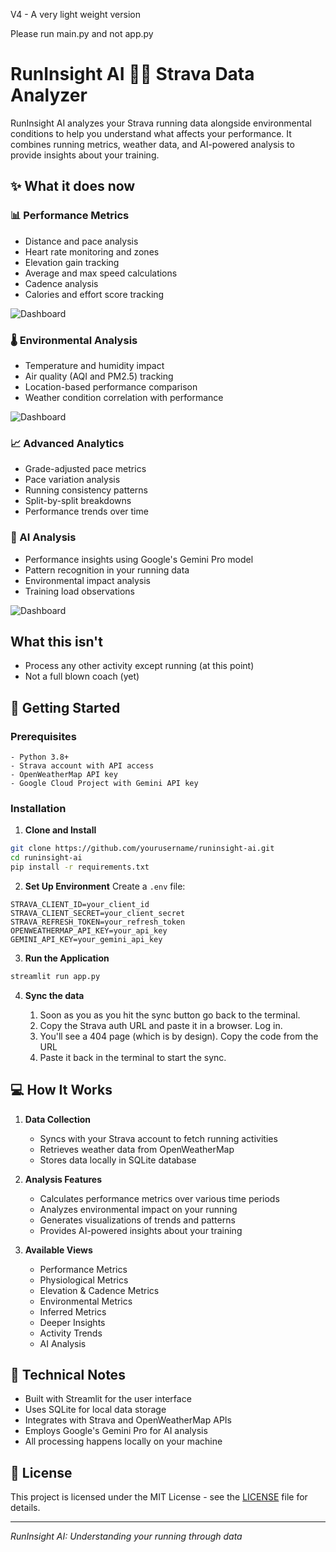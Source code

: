 V4 - A very light weight version

Please run main.py and not app.py

# RunInsight AI 🏃‍♂️ Strava Data Analyzer

RunInsight AI analyzes your Strava running data alongside environmental conditions to help you understand what affects your performance. It combines running metrics, weather data, and AI-powered analysis to provide insights about your training.

## ✨ What it does now

### 📊 Performance Metrics
- Distance and pace analysis
- Heart rate monitoring and zones
- Elevation gain tracking
- Average and max speed calculations
- Cadence analysis
- Calories and effort score tracking

![Dashboard](https://preview.redd.it/built-something-to-analyse-strava-running-data-would-love-v0-6gee16wwoz9e1.png?width=1017&format=png&auto=webp&s=77f3cfa02bcf7d614218da86e01fa2a754867e99 "Preformance Analysis")


### 🌡️ Environmental Analysis
- Temperature and humidity impact
- Air quality (AQI and PM2.5) tracking
- Location-based performance comparison
- Weather condition correlation with performance

![Dashboard](https://preview.redd.it/built-something-to-analyse-strava-running-data-would-love-v0-5yw0zd4zoz9e1.png?width=1080&crop=smart&auto=webp&s=5d1fddbf28adfb27393c9cd9b918cb44f31e79d2 "Environmental Analysis")


### 📈 Advanced Analytics
- Grade-adjusted pace metrics
- Pace variation analysis
- Running consistency patterns
- Split-by-split breakdowns
- Performance trends over time

### 🤖 AI Analysis
- Performance insights using Google's Gemini Pro model
- Pattern recognition in your running data
- Environmental impact analysis
- Training load observations

![Dashboard](https://preview.redd.it/built-something-to-analyse-strava-running-data-would-love-v0-41fixi0voz9e1.png?width=1018&format=png&auto=webp&s=16f125029012a545e592c062911ecedccdb02b81 "AI Analysis")


## What this isn't
- Process any other activity except running (at this point)
- Not a full blown coach (yet)

## 🚀 Getting Started

### Prerequisites
```plaintext
- Python 3.8+
- Strava account with API access
- OpenWeatherMap API key
- Google Cloud Project with Gemini API key
```

### Installation

1. **Clone and Install**
```bash
git clone https://github.com/yourusername/runinsight-ai.git
cd runinsight-ai
pip install -r requirements.txt
```

2. **Set Up Environment**
Create a `.env` file:
```env
STRAVA_CLIENT_ID=your_client_id
STRAVA_CLIENT_SECRET=your_client_secret
STRAVA_REFRESH_TOKEN=your_refresh_token
OPENWEATHERMAP_API_KEY=your_api_key
GEMINI_API_KEY=your_gemini_api_key
```

3. **Run the Application**
```bash
streamlit run app.py
```

4. **Sync the data**

   1. Soon as you as you hit the sync button go back to the terminal.
   2. Copy the Strava auth URL and paste it in a browser. Log in.
   3. You'll see a 404 page (which is by design). Copy the code from the URL
   4. Paste it back in the terminal to start the sync.

## 💻 How It Works

1. **Data Collection**
   - Syncs with your Strava account to fetch running activities
   - Retrieves weather data from OpenWeatherMap
   - Stores data locally in SQLite database

2. **Analysis Features**
   - Calculates performance metrics over various time periods
   - Analyzes environmental impact on your running
   - Generates visualizations of trends and patterns
   - Provides AI-powered insights about your training

3. **Available Views**
   - Performance Metrics
   - Physiological Metrics
   - Elevation & Cadence Metrics
   - Environmental Metrics
   - Inferred Metrics
   - Deeper Insights
   - Activity Trends
   - AI Analysis

## 🔧 Technical Notes

- Built with Streamlit for the user interface
- Uses SQLite for local data storage
- Integrates with Strava and OpenWeatherMap APIs
- Employs Google's Gemini Pro for AI analysis
- All processing happens locally on your machine

## 📄 License

This project is licensed under the MIT License - see the [LICENSE](LICENSE) file for details.

---

*RunInsight AI: Understanding your running through data*
